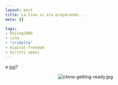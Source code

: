 ```yaml
--- 
layout: post
title: La Cina si sta preparando...
meta: {}

tags: 
- bejing2008
- cina
- "crideltà"
- digital-freedom
- diritti umani
---
```

e [noi](http://www.amnesty.org/en/human-rights-china-beijing-olympics)?  
  
<center>
<img src='http://www.lastknight.com/download//china-getting-ready.jpg' alt='china-getting-ready.jpg' />
</center>
  
 
